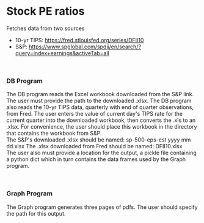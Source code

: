 # Stock PE ratios
Fetches data from two sources
- 10-yr TIPS: https://fred.stlouisfed.org/series/DFII10
- S&P: https://www.spglobal.com/spdji/en/search/?query=index+earnings&activeTab=all

<br/>

### DB Program
The DB program reads the Excel workbook downloaded from the S&P link.  The user must provide the path to the downloaded .xlsx.  The DB program also reads the 10-yr TIPS data, quarterly with end of quarter observations, from Fred.  The user enters the value of current day's TIPS rate for the current quarter into the downloaded workbook, then converts the .xls to an .xlsx.  For convenience, the user should place this workbook in the directory that contains the workbook from S&P.
<br/>
The S&P's downloaded .xlsx should be named: sp-500-eps-est yyyy mm dd.xlsx
The .xlsx downloaded from Fred should be named: DFII10.xlsx
<br/>
The user also must provide a location for the output, a pickle file containing a python dict which in turn contains the data frames used by the Graph program.

<br/>

### Graph Program
The Graph program generates three pages of pdfs. The user should specify the path for this output.

